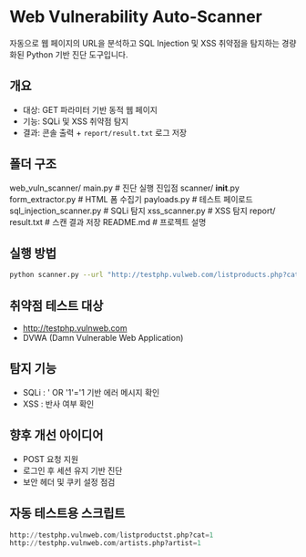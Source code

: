 # Web Vulnerability Auto-Scanner
자동으로 웹 페이지의 URL을 분석하고 SQL Injection 및 XSS 취약점을 탐지하는 경량화된 Python 기반 진단 도구입니다.

## 개요
- 대상: GET 파라미터 기반 동적 웹 페이지
- 기능: SQLi 및 XSS 취약점 탐지
- 결과: 콘솔 출력 + `report/result.txt` 로그 저장

## 폴더 구조
web_vuln_scanner/
    main.py                          # 진단 실행 진입점
    scanner/
        __init__.py
        form_extractor.py             # HTML 폼 수집기
        payloads.py                   # 테스트 페이로드
        sql_injection_scanner.py      # SQLi 탐지
        xss_scanner.py                # XSS 탐지
    report/
        result.txt                  # 스캔 결과 저장
    README.md                       # 프로젝트 설명
       


## 실행 방법
```bash
python scanner.py --url "http://testphp.vulweb.com/listproducts.php?cat=1"
```


## 취약점 테스트 대상
- http://testphp.vulnweb.com
- DVWA (Damn Vulnerable Web Application)

## 탐지 기능
- SQLi : ' OR '1'='1 기반 에러 메시지 확인
- XSS : <script>alert(1)</script> 반사 여부 확인

## 향후 개선 아이디어
- POST 요청 지원
- 로그인 후 세션 유지 기반 진단
- 보안 헤더 및 쿠키 설정 점검

## 자동 테스트용 스크립트
```python
http://testphp.vulnweb.com/listproductst.php?cat=1
http://testphp.vulnweb.com/artists.php?artist=1
